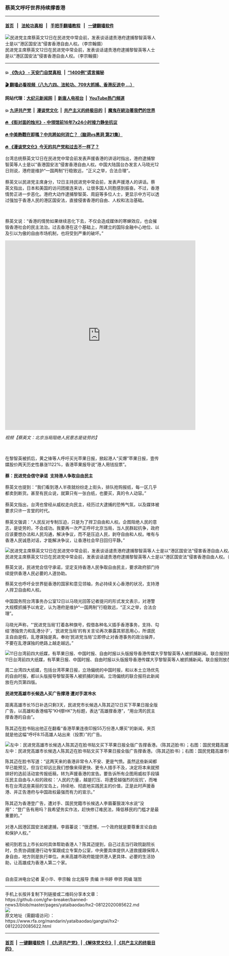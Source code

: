### 蔡英文呼吁世界持续撑香港
------------------------

#### [首页](https://github.com/gfw-breaker/banned-news3/blob/master/README.md) &nbsp;&nbsp;|&nbsp;&nbsp; [法轮功真相](https://github.com/begood0513/basic/blob/master/README.md)  &nbsp;&nbsp;|&nbsp;&nbsp; [手把手翻墙教程](https://github.com/gfw-breaker/guides/wiki)  &nbsp;&nbsp;|&nbsp;&nbsp; [一键翻墙软件](https://github.com/gfw-breaker/nogfw/blob/master/README.md)  



<div id="headerimg">
 <img alt="民进党主席蔡英文12日在民进党中常会前，发表谈话谴责港府逮捕黎智英等人士是以“港区国安法”侵害香港自由人权。（李宗翰摄）" src="https://www.rfa.org/mandarin/yataibaodao/gangtai/hx2-08122020085622.html/3.png/@@images/d327ab7c-2a47-4d30-a8b9-fe20a996e65b.png" title="民进党主席蔡英文12日在民进党中常会前，发表谈话谴责港府逮捕黎智英等人士是以“港区国安法”侵害香港自由人权。（李宗翰摄）"/>
 <div id="headerimgcontents">
  <div id="headerimgcaption">
   <span>
    民进党主席蔡英文12日在民进党中常会前，发表谈话谴责港府逮捕黎智英等人士是以“港区国安法”侵害香港自由人权。（李宗翰摄）
   </span>
   <!-- zoomattribute -->
  </div>
  <!-- headerimgcaption -->
 </div>
 <!-- headerimagecontents -->
</div>

<hr/>


#### 💥 [《伪火》 - 天安门自焚真相 ](http://141.164.51.119:10000/videos/blog/weihuo.html)&nbsp; |&nbsp; [“1400例”谎言揭秘  ](http://141.164.51.119:10000/videos/blog/jiexi1400.html)

#### [ 🎬  翻墙必看视频（八九六四、法轮功、709大抓捕、香港反送中 ...）](https://github.com/gfw-breaker/links/blob/master/banned.md)

#### 网站代理：[大纪元新闻网](http://167.172.10.89:10080/gb/) &nbsp;|&nbsp; [新唐人电视台](http://167.172.10.89:8808/gb/) &nbsp;|&nbsp; [YouTube热门频道](http://158.247.203.241/youtube.html)

#### 💥 [九评共产党](http://141.164.51.119:10000/videos/res/jiuping/)&nbsp; |&nbsp; [漫谈党文化](http://141.164.51.119:10000/videos/res/mtdwh/)&nbsp; |&nbsp; [共产主义的终极目的](http://141.164.51.119:10000/videos/res/zjmd/)&nbsp; |&nbsp; [魔鬼在統治著我們的世界](http://141.164.51.119:10000/videos/res/TheSpecter/)  

#### [ 🔥  《街对面的烛光》- 中领馆前16年7x24小时接力静坐抗议](http://141.164.51.119:10000/videos/news/../legend/index.html)

#### [ 🔥  中美熱戰在即嗎？中共將如何消亡？（脑洞vs黑洞 第21集）](http://141.164.51.119:10000/videos/news/brain01.html)

#### [ 🔥  《漫谈党文化》今天的共产党和过去不一样了？](http://141.164.51.119:10000/videos/news/../res/mtdwh/index.html)

<div id="storytext">
 <div>
  <div class="slot_header">
  </div>
 </div>
 <p>
 </p>
 <p>
  台湾总统蔡英文12日在民进党中常会前发表声援香港的讲话时指出，港府逮捕黎智英等人士是以“香港国安法”侵害香港自由人权。中国大陆国台办发言人马晓光12日则说，港府是维护“一国两制”行稳致远，“正义之举，合法合理”。
  <br/>
  <br/>
  蔡英文以民进党主席身分，12日主持民进党中常会前，发表声援港人的讲话。蔡英文指出，日本和美国的访问团接连来访，让很多国人同胞感到振奋。不过，香港情势正进一步恶化。港府大动作逮捕黎智英、周庭等多位人士，更显示中方可以透过强加于香港人民的港区国安法，直接侵害香港的自由、人权和法治基础。
 </p>
 <p>
 </p>
 <p>
  <br/>
  <br/>
  蔡英文说：“香港的情势如果继续恶化下去，不仅会造成媒体的寒蝉效应，也会摧毁香港社会的民主法治。过去香港在这个基础上，所建立的国际金融中心地位、以及引以为傲的自由市场机制，也将受到严重的破坏。”
 </p>
 <p>
 </p>
 <p>
  <iframe frameborder="0" height="620" scrolling="no" src="https://www.facebook.com/plugins/video.php?href=https%3A%2F%2Fwww.facebook.com%2FRFAChinese%2Fvideos%2F3193206977423413%2F&amp;show_text=0&amp;width=622" width="622">
  </iframe>
 </p>
 <p>
  <i>
   视频【蔡英文：北京当局阻绝人民意志是徒劳的】
  </i>
 </p>
 <p>
  <br/>
  <br/>
  在黎智英被抓后，黄之锋等人呼吁买光苹果日报，掀起港人“买爆”苹果日报，壹传媒股价两天历史性暴涨1122%，香港苹果报导说“港人用钱投票”。
  <br/>
  <br/>
  <b>
   蔡：民进党会信守承诺  支持港人争取自由民主
  </b>
  <br/>
  <br/>
  蔡英文也提到：“我们看到港人半夜就纷纷走上街头，排队抢购报纸，每一区几乎都卖到断货。甚至有民众说，就算只有一张白纸，也要买，真的令人动容。”
  <br/>
  <br/>
  蔡英文指出，台湾也曾经从威权走向民主，经历过大逮捕的恐怖气氛，以及媒体被要求只许一言堂的时代。
  <br/>
  <br/>
  蔡英文强调：“人民反对专制压迫，只是为了捍卫自由和人权。企图阻绝人民的意志，是徒劳的，不会成功。我要再一次严正呼吁北京当局，当人民群起抗争，政府应该要想办法和人民沟通，解决争议，而不是压迫人民，剥夺自由和人权。唯有与香港人民诚恳对话，才能解决争议，让香港社会早日回归平静。”
 </p>
 <p>
 </p>
 <p>
  <div class="image-inline captioned" style="width:1280px;">
   <div style="width:1280px;">
    <img alt="民进党主席蔡英文12日在民进党中常会前，发表谈话谴责港府逮捕黎智英等人士是以“港区国安法”侵害香港自由人权。（李宗翰摄）" src="https://www.rfa.org/mandarin/yataibaodao/gangtai/hx2-08122020085622.html/2.png" title="民进党主席蔡英文12日在民进党中常会前，发表谈话谴责港府逮捕黎智英等人士是以“港区国安法”侵害香港自由人权。（李宗翰摄）"/>
   </div>
   <div class="image-caption">
    <span style="width:1280px;">
     民进党主席蔡英文12日在民进党中常会前，发表谈话谴责港府逮捕黎智英等人士是以“港区国安法”侵害香港自由人权。（李宗翰摄）
    </span>
    <span class="copyright">
     Photo: RFA
    </span>
   </div>
  </div>
 </p>
 <p>
  蔡英文说，民进党会信守承诺，坚定支持香港人民争取自由民主，要求政府部门持续提供香港人民必要的人道协助。
 </p>
 <p>
  蔡英文也呼吁全世界挺香港的国家和意见领袖，务必持续关心香港的状况，支持港人捍卫自由和人权。
  <br/>
  <br/>
  中国国务院台湾事务办公室12日以马晓光回答记者提问的形式发文表示，对港警大规模抓捕予以肯定，认为港府是维护“一国两制”行稳致远，“正义之举，合法合理”。
  <br/>
  <br/>
  马晓光声称，“‘民进党当局’打着各种旗号，假借各种名义插手香港事务，支持、勾结‘港独势力和乱港分子’，‘民进党当局’的有关言论再次暴露其邪恶用心，所谓民主自由是假，乱港谋独是真。奉劝‘民进党当局’立即停止对香港事务的政治操弄，不要在乱港谋独的绝路上越走越远。”
 </p>
 <p>
 </p>
 <p>
  <div class="image-inline captioned" style="width:1280px;">
   <div style="width:1280px;">
    <img alt="11日台湾前四大纸媒，有苹果日报、中国时报、自由时报以头版报导香港传媒大亨黎智英等人被抓捕新闻。联合报则放在内页四版。（记者夏小华摄）" src="https://www.rfa.org/mandarin/yataibaodao/gangtai/hx2-08122020085622.html/4.jpeg" title="11日台湾前四大纸媒，有苹果日报、中国时报、自由时报以头版报导香港传媒大亨黎智英等人被抓捕新闻。联合报则放在内页四版。（记者夏小华摄）"/>
   </div>
   <div class="image-caption">
    <span style="width:1280px;">
     11日台湾前四大纸媒，有苹果日报、中国时报、自由时报以头版报导香港传媒大亨黎智英等人被抓捕新闻。联合报则放在内页四版。（记者夏小华摄）
    </span>
    <span class="copyright">
     Photo: RFA
    </span>
   </div>
  </div>
 </p>
 <p>
  周二台湾四大纸媒，包括台湾苹果日报，立场偏统的中国时报，和以本土立场优先的自由时报，都以头版报导黎智英等人被抓捕的新闻。立场偏统的联合报将此新闻放在内页第四版。
  <br/>
  <br/>
  <b>
   民进党高雄市长候选人买广告撑港 遭对手泼冷水
  </b>
  <br/>
  <br/>
  距离高雄市长15日补选只剩3天，民进党市长候选人陈其迈12日买下苹果日报全版广告，以高雄和香港缩写“KH撑HK”为标题，表达“高雄撑香港”，“用台湾的民主撑香港的自由”。
  <br/>
  <br/>
  陈其迈在脸书贴出他正在翻看“香港苹果连夜印报55万份港人爆买”的新闻，夹页就是他这幅“呼吁8.15高雄人站出来（投票）”的广告。
 </p>
 <p>
 </p>
 <p>
  <div class="image-inline captioned" style="width:1500px;">
   <div style="width:1500px;">
    <img alt="左中：民进党高雄市长候选人陈其迈在脸书贴文买下苹果日报全版广告撑香港。（陈其迈脸书）；右图：国民党籍高雄市长候选人李眉蓁脸书。（李眉蓁脸书）" src="https://www.rfa.org/mandarin/yataibaodao/gangtai/hx2-08122020085622.html/5.png" title="左中：民进党高雄市长候选人陈其迈在脸书贴文买下苹果日报全版广告撑香港。（陈其迈脸书）；右图：国民党籍高雄市长候选人李眉蓁脸书。（李眉蓁脸书）"/>
   </div>
   <div class="image-caption">
    <span style="width:1500px;">
     左中：民进党高雄市长候选人陈其迈在脸书贴文买下苹果日报全版广告撑香港。（陈其迈脸书）；右图：国民党籍高雄市长候选人李眉蓁脸书。（李眉蓁脸书）
    </span>
    <span class="copyright">
     Photo: RFA
    </span>
   </div>
  </div>
 </p>
 <p>
  陈其迈在脸书写道：“这两天来的香港非常令人不安、更是气愤。虽然这些新闻都早已能预见，但当它却远比我们想像来得更快、更令人措手不及，决定将本来就预排好的选前活动宣传报纸稿，转为声援香港的宣告。要告诉所有企图用威权手段镇压民主自由与人权的政权：‘人民的力量，越是打压、将遭受越强烈的反抗’，而唯有在台湾这座美丽的宝岛上，持续地、彻底地实践民主的价值，正是此时声援香港、并正告港府与中国政权最强而有力的宣示。”
  <br/>
  <br/>
  陈其迈为香港登广告，遭对手、国民党籍市长候选人李眉蓁狠泼冷水说“没用”：“登广告有用吗？我希望务实作法，赶快修订难民法，降低移民的门槛才是最重要的。”
  <br/>
  <br/>
  对港人因港区国安法被逮捕，李眉蓁说：“很遗憾，一个政府就是要尊重言论自由和保护人权。”
  <br/>
  <br/>
  被问到若当上市长如何具体帮助香港人？陈其迈提到，自己过去当行政院副院长时，负责协调援港行动专案跟成立专案办公室，中央要具体提供人道救援跟保障人身自由，地方则是执行单位。未来高雄市政府能提供港人更具体、必要的生活协助，让高雄成为香港人第二个家。
  <br/>
  <br/>
  <br/>
  自由亚洲电台记者 夏小华、李宗翰 台北报导 责编 许书婷 申铧 网编 瑞哲
 </p>
</div>

<hr/>
手机上长按并复制下列链接或二维码分享本文章：<br/>
https://github.com/gfw-breaker/banned-news3/blob/master/pages/yataibaodao/hx2-08122020085622.md <br/>
<a href='https://github.com/gfw-breaker/banned-news3/blob/master/pages/yataibaodao/hx2-08122020085622.md'><img src='https://github.com/gfw-breaker/banned-news3/blob/master/pages/yataibaodao/hx2-08122020085622.md.png'/></a> <br/>
原文地址（需翻墙访问）：https://www.rfa.org/mandarin/yataibaodao/gangtai/hx2-08122020085622.html


------------------------
#### [首页](https://github.com/gfw-breaker/banned-news3/blob/master/README.md) &nbsp;|&nbsp; [一键翻墙软件](https://github.com/gfw-breaker/nogfw/blob/master/README.md) &nbsp;| [《九评共产党》](https://github.com/gfw-breaker/9ping.md/blob/master/README.md#九评之一评共产党是什么) | [《解体党文化》](https://github.com/gfw-breaker/jtdwh.md/blob/master/README.md) | [《共产主义的终极目的》](https://github.com/gfw-breaker/gczydzjmd.md/blob/master/README.md)


<img src='http://gfw-breaker.win/banned-news3/pages/yataibaodao/hx2-08122020085622.md' width='0px' height='0px'/>